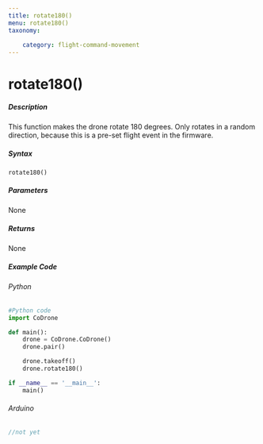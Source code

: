 ```yaml
---
title: rotate180()
menu: rotate180()
taxonomy:
	
	category: flight-command-movement
---
```


# rotate180()

##### Description

This function makes the drone rotate 180 degrees. Only rotates in a random direction, because this is a pre-set flight event in the firmware.

##### Syntax
```rotate180()```

##### Parameters

None

##### Returns

None

##### Example Code
###### Python
```python
#Python code
import CoDrone

def main():
	drone = CoDrone.CoDrone()
	drone.pair()

	drone.takeoff()
	drone.rotate180()

if __name__ == '__main__':
	main()

```
###### Arduino
```c
//not yet
```